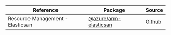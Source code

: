 | Reference | Package | Source |
|---|---|---|
|Resource Management - Elasticsan|[@azure/arm-elasticsan](https://www.npmjs.com/package/@azure/arm-elasticsan)|[Github](https://github.com/Azure/azure-sdk-for-js)|
